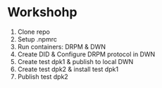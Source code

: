 # Workshohp

1. Clone repo
2. Setup .npmrc
3. Run containers: DRPM & DWN
4. Create DID & Configure DRPM protocol in DWN
5. Create test dpk1 & publish to local DWN
6. Create test dpk2 & install test dpk1
7. Publish test dpk2
